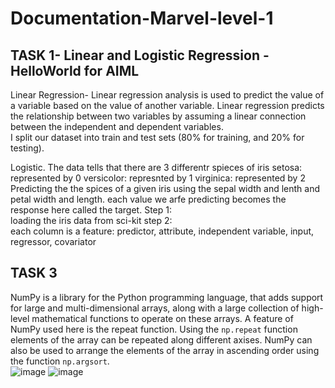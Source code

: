 # Documentation-Marvel-level-1
## TASK 1- Linear and Logistic Regression - HelloWorld for AIML
Linear Regression- Linear regression analysis is used to predict the value of a variable based on the value of another variable. 
Linear regression predicts the relationship between two variables by assuming a linear connection between the independent and dependent variables.   
I split our dataset into train and test sets (80% for training, and 20% for testing).

Logistic.
The data tells that there are 3 differentr spieces of iris
setosa: represented by 0
versicolor: represnted by 1
virginica: represented by 2
Predicting the the spices of a given iris using the sepal width and lenth and petal width and length.
each value we arfe predicting becomes the response here called the target.
Step 1:  
loading the iris data from sci-kit
step 2:  
each column is a feature: predictor, attribute, independent variable, input, regressor, covariator

## TASK 3
NumPy is a library for the Python programming language, that adds support for large and multi-dimensional arrays, along with a large collection of high-level mathematical functions to operate on these arrays. A feature of NumPy used here is the repeat function. Using the `np.repeat` function elements of the array can be repeated along different axises. NumPy can also be used to arrange the elements of the array in ascending order using the function `np.argsort`.  
![image](https://github.com/vvvvvvss/Documentation-Marvel-level-1/assets/148562671/930c060e-fb98-493f-868d-83970d9a1d26)
![image](https://github.com/vvvvvvss/Documentation-Marvel-level-1/assets/148562671/7013fbb6-68c2-4973-9dd5-7d7cc98c1080)
